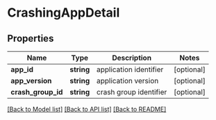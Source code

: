 # CrashingAppDetail

## Properties
Name | Type | Description | Notes
------------ | ------------- | ------------- | -------------
**app_id** | **string** | application identifier | [optional] 
**app_version** | **string** | application version | [optional] 
**crash_group_id** | **string** | crash group identifier | [optional] 

[[Back to Model list]](../README.md#documentation-for-models) [[Back to API list]](../README.md#documentation-for-api-endpoints) [[Back to README]](../README.md)

